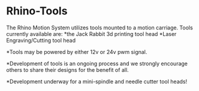 
# Rhino-Tools
The Rhino Motion System utilizes tools mounted to a motion carriage.  Tools currently available are:
*the Jack Rabbit 3d printing tool head 
*Laser Engraving/Cutting tool head

*Tools may be powered by either 12v or 24v pwm signal.

*Development of tools is an ongoing process and we strongly encourage others to share their designs for the benefit of all.

*Development underway for a mini-spindle and needle cutter tool heads!







